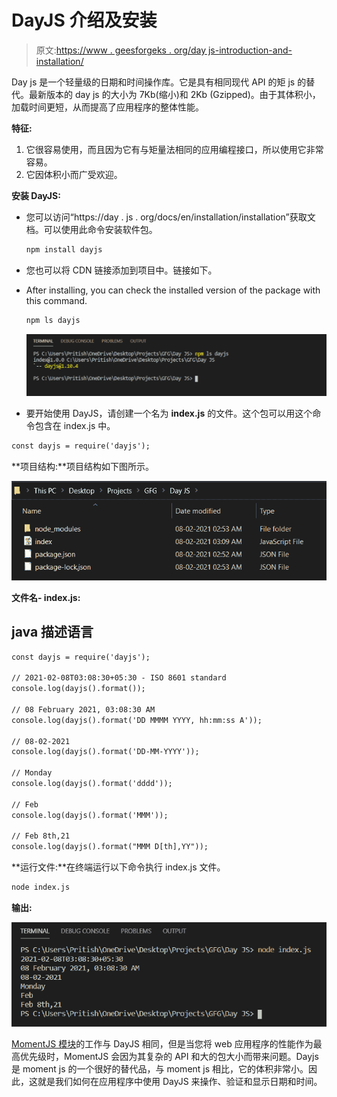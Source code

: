 # DayJS 介绍及安装

> 原文:[https://www . geesforgeks . org/day js-introduction-and-installation/](https://www.geeksforgeeks.org/dayjs-introduction-and-installation/)

Day js 是一个轻量级的日期和时间操作库。它是具有相同现代 API 的矩 js 的替代。最新版本的 day js 的大小为 7Kb(缩小)和 2Kb (Gzipped)。由于其体积小，加载时间更短，从而提高了应用程序的整体性能。

**特征:**

1.  它很容易使用，而且因为它有与矩量法相同的应用编程接口，所以使用它非常容易。
2.  它因体积小而广受欢迎。

**安装 DayJS:**

*   您可以访问“https://day . js . org/docs/en/installation/installation”获取文档。可以使用此命令安装软件包。

    ```html
    npm install dayjs
    ```

*   您也可以将 CDN 链接添加到项目中。链接如下。

*   After installing, you can check the installed version of the package with this command.

    ```html
    npm ls dayjs
    ```

    ![](img/c2f7a7ea40c9d09700ceacb8bf28a724.png)

*   要开始使用 DayJS，请创建一个名为 **index.js** 的文件。这个包可以用这个命令包含在 index.js 中。

```html
const dayjs = require('dayjs');
```

**项目结构:**项目结构如下图所示。

![](img/3aa240a2b56cf8609d1ba51ebc8ee38d.png)

**文件名- index.js:**

## java 描述语言

```html
const dayjs = require('dayjs');

// 2021-02-08T03:08:30+05:30 - ISO 8601 standard
console.log(dayjs().format());

// 08 February 2021, 03:08:30 AM
console.log(dayjs().format('DD MMMM YYYY, hh:mm:ss A')); 

// 08-02-2021
console.log(dayjs().format('DD-MM-YYYY'));

// Monday
console.log(dayjs().format('dddd')); 

// Feb
console.log(dayjs().format('MMM'));

// Feb 8th,21 
console.log(dayjs().format("MMM D[th],YY")); 

```

**运行文件:**在终端运行以下命令执行 index.js 文件。

```html
node index.js
```

**输出:**

![](img/b017504387b89ff2795a01fa6c615f68.png)

[MomentJS 模块](https://www.geeksforgeeks.org/node-js-moment-module/)的工作与 DayJS 相同，但是当您将 web 应用程序的性能作为最高优先级时，MomentJS 会因为其复杂的 API 和大的包大小而带来问题。Dayjs 是 moment js 的一个很好的替代品，与 moment js 相比，它的体积非常小。因此，这就是我们如何在应用程序中使用 DayJS 来操作、验证和显示日期和时间。